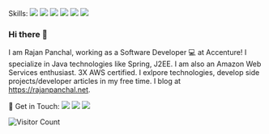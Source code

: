 Skills: <img src="https://img.shields.io/badge/java-%23ED8B00.svg?&style=for-the-badge&logo=java&logoColor=black"/>
<img src="https://img.shields.io/badge/AWS%20-%23FF9900.svg?&style=for-the-badge&logo=amazon-aws&logoColor=black"/>
<img src="https://img.shields.io/badge/javascript%20-%23323330.svg?&style=for-the-badge&logo=javascript&logoColor=%23F7DF1E"/>
<img src="https://img.shields.io/badge/html5%20-%23E34F26.svg?&style=for-the-badge&logo=html5&logoColor=black"/>
<img src="https://img.shields.io/badge/spring%20-%236DB33F.svg?&style=for-the-badge&logo=spring&logoColor=black"/>
<img src="https://img.shields.io/badge/git%20-%23F05033.svg?&style=for-the-badge&logo=git&logoColor=black"/>



### Hi there 👋
 
I am Rajan Panchal,  working as a Software Developer :computer: at Accenture! I specialize in Java technologies like Spring, J2EE. I am also an Amazon Web Services enthusiast. 3X AWS certified. I exlpore technologies, develop side projects/developer articles in my free time. I blog at https://rajanpanchal.net. 

 :link: Get in Touch:  <a href="https://www.linkedin.com/in/rajan-panchal"><img src="https://img.shields.io/badge/linkedin%20-%230077B5.svg?&style=for-the-badge&logo=linkedin&logoColor=white"/></a>
<a href="https://twitter.com/PanchalRajan"><img src="https://img.shields.io/badge/PanchalRajan%20-%231DA1F2.svg?&style=for-the-badge&logo=Twitter&logoColor=white"/></a>
<a href="https://rajanpanchal.net"><img src ="https://img.shields.io/badge/Rajanpanchal.net-%23316192.svg?&style=for-the-badge&logo=&logoColor=white"/></a>

 
 
![Visitor Count](https://profile-counter.glitch.me/{rajanpanchal}/count.svg)
